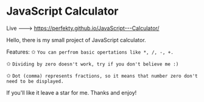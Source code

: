 # JavaScript Calculator
Live --->  https://perfekty.github.io/JavaScript---Calculator/

Hello,
there is my small project of JavaScript calculator.

Features:
✩ `You can perfrom basic opertations like *, /, -, +.`

✩ `Dividing by zero doesn't work, try if you don't believe me :)`

✩ `Dot (comma) represents fractions, so it means that number zero don't need to be displayed.`

If you'll like it leave a star for me.
Thanks and enjoy!

